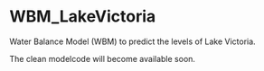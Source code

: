 # WBM_LakeVictoria
Water Balance Model (WBM) to predict the levels of Lake Victoria.

The clean modelcode will become available soon.  
